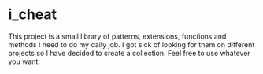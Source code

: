 # i_cheat
This project is a small library of patterns, extensions, functions and methods I need to do my daily job.
I got sick of looking for them on different projects so I have decided to create a collection.
Feel free to use whatever you want.
